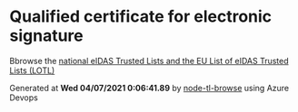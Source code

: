 # Qualified certificate for electronic signature 
 Bbrowse the [national eIDAS Trusted Lists and the EU List of eIDAS Trusted Lists (LOTL)](https://webgate.ec.europa.eu/tl-browser/#/) 
 
 
Generated at **Wed 04/07/2021  0:06:41.89** by [node-tl-browse](https://github.com/ymedlop/node-tl-browser) using Azure Devops 
